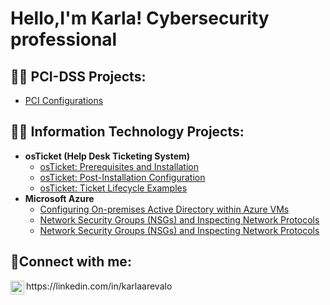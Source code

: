 <h1>Hello,I'm Karla! Cybersecurity professional

<h2>👨‍💻 PCI-DSS Projects:</h2>

  - [PCI Configurations](https://github.com/KarlaAArevalo/PCI-DSS-Projects)

<h2>👨‍💻 Information Technology Projects:</h2>

- <b>osTicket (Help Desk Ticketing System)</b>
  - [osTicket: Prerequisites and Installation](https://github.com/karlaaarevalo/osticket-prereqs)
  - [osTicket: Post-Installation Configuration](https://github.com/karlaaarevalo/post-install-config)
  - [osTicket: Ticket Lifecycle Examples](https://github.com/karlaaarevalo/ticket-lifecycle)
- <b>Microsoft Azure</b>
  - [Configuring On-premises Active Directory within Azure VMs](https://github.com/karlaaarevalo/configure-ad)
  - [Network Security Groups (NSGs) and Inspecting Network Protocols](https://github.com/karlaaarevalo/azure-network-protols)
  - [Network Security Groups (NSGs) and Inspecting Network Protocols](https://github.com/karlaaarevalo/azure-network-protocols)

<h2>🤳Connect with me:</h2>

<img align="left" alt="Karla | LinkedIn" width="22px" src="https://cdn.jsdelivr.net/npm/simple-icons@v3/icons/linkedin.svg" />
https://linkedin.com/in/karlaarevalo
